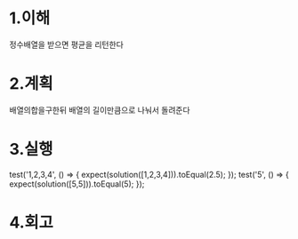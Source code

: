 1.이해
====
정수배열을 받으면 평균을 리턴한다

2.계획
===
배열의합을구한뒤 배열의 길이만큼으로 나눠서 돌려준다

3.실행
====
test('1,2,3,4', () => {
        expect(solution([1,2,3,4])).toEqual(2.5);
    });
test('5', () => {
        expect(solution([5,5])).toEqual(5);
    });

4.회고
====
